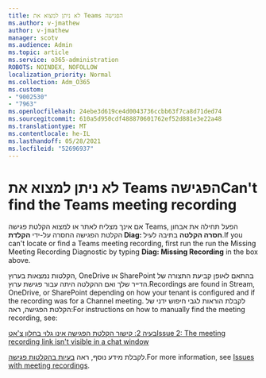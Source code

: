 ```yaml
---
title: לא ניתן למצוא את Teams הפגישה
ms.author: v-jmathew
author: v-jmathew
manager: scotv
ms.audience: Admin
ms.topic: article
ms.service: o365-administration
ROBOTS: NOINDEX, NOFOLLOW
localization_priority: Normal
ms.collection: Adm_O365
ms.custom:
- "9002530"
- "7963"
ms.openlocfilehash: 24ebe3d619ce4d0043736ccbb63f7ca8d71ded74
ms.sourcegitcommit: 610a5d950cdf488870601762ef52d881e3e22a48
ms.translationtype: MT
ms.contentlocale: he-IL
ms.lasthandoff: 05/28/2021
ms.locfileid: "52696937"
---
```

# <a name="cant-find-the-teams-meeting-recording"></a><span data-ttu-id="de316-102">לא ניתן למצוא את Teams הפגישה</span><span class="sxs-lookup"><span data-stu-id="de316-102">Can't find the Teams meeting recording</span></span>

<span data-ttu-id="de316-103">אם אינך מצליח לאתר או למצוא הקלטת פגישה Teams, הפעל תחילה את אבחון הקלטת הפגישה החסרה על-ידי **הקלדת Diag: חסרה הקלטה** בתיבה לעיל.</span><span class="sxs-lookup"><span data-stu-id="de316-103">If you can't locate or find a Teams meeting recording, first run the run the Missing Meeting Recording Diagnostic by typing **Diag: Missing Recording** in the box above.</span></span> 

<span data-ttu-id="de316-104">הקלטות נמצאות בערוץ, OneDrive או SharePoint בהתאם לאופן קביעת התצורה של הדייר שלך ואם ההקלטה היתה עבור פגישת ערוץ.</span><span class="sxs-lookup"><span data-stu-id="de316-104">Recordings are found in Stream, OneDrive, or SharePoint depending on how your tenant is configured and if the recording was for a Channel meeting.</span></span> <span data-ttu-id="de316-105">לקבלת הוראות לגבי חיפוש ידני של הקלטת הפגישה, ראה:</span><span class="sxs-lookup"><span data-stu-id="de316-105">For instructions on how to manually find the meeting recording, see:</span></span> 

[<span data-ttu-id="de316-106">בעיה 2: קישור הקלטת הפגישה אינו גלוי בחלון צ'אט</span><span class="sxs-lookup"><span data-stu-id="de316-106">Issue 2: The meeting recording link isn't visible in a chat window</span></span>](/microsoftteams/troubleshoot/meetings/troubleshoot-meeting-recording-issues#issue-2-the-meeting-recording-link-isnt-visible-in-a-chat-window)

<span data-ttu-id="de316-107">לקבלת מידע נוסף, ראה [בעיות בהקלטות פגישה](/microsoftteams/troubleshoot/meetings/troubleshoot-meeting-recording-issues).</span><span class="sxs-lookup"><span data-stu-id="de316-107">For more information, see [Issues with meeting recordings](/microsoftteams/troubleshoot/meetings/troubleshoot-meeting-recording-issues).</span></span>
